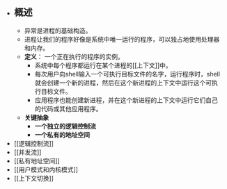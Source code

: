 - ## 概述
	- 异常是进程的基础构造。
	- 进程让我们的程序好像是系统中唯一运行的程序，可以独占地使用处理器和内存。
	- **定义**： 一个正在执行的程序的实例。
		- 系统中每个程序都运行在某个进程的[[上下文]]中。
		- 每次用户向shell输入一个可执行目标文件的名字，运行程序时，shell就会创建一个新的进程，然后在这个新进程的上下文中运行这个可执行目标文件。
		- 应用程序也能创建新进程，并在这个新进程的上下文中运行它们自己的代码或其他应用程序。
	- **关键抽象**
		- **一个独立的逻辑控制流**
		- **一个私有的地址空间**
- [[逻辑控制流]]
- [[并发流]]
- [[私有地址空间]]
- [[用户模式和内核模式]]
- [[上下文切换]]